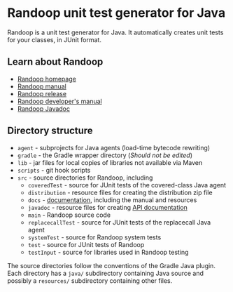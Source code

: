 # Randoop unit test generator for Java

Randoop is a unit test generator for Java.
It automatically creates unit tests for your classes, in JUnit format.

## Learn about Randoop

* [Randoop homepage](https://randoop.github.io/randoop/)
* [Randoop manual](https://randoop.github.io/randoop/manual/index.html)
* [Randoop release](https://github.com/randoop/randoop/releases/latest)
* [Randoop developer's manual](https://randoop.github.io/randoop/manual/dev.html)
* [Randoop Javadoc](https://randoop.github.io/randoop/api/)

## Directory structure

* `agent` - subprojects for Java agents (load-time bytecode rewriting)
* `gradle` - the Gradle wrapper directory (*Should not be edited*)
* `lib` - jar files for local copies of libraries not available via Maven
* `scripts` - git hook scripts
* `src` - source directories for Randoop, including
  * `coveredTest` - source for JUnit tests of the covered-class Java agent
  * `distribution` - resource files for creating the distribution zip file
  * `docs` - [documentation]("https://randoop.github.io/randoop/"),
    including the manual and resources
  * `javadoc` - resource files for creating [API documentation](https://randoop.github.io/randoop/api/)
  * `main` - Randoop source code
  * `replacecallTest` - source for JUnit tests of the replacecall Java agent
  * `systemTest` - source for Randoop system tests
  * `test` - source for JUnit tests of Randoop
  * `testInput` - source for libraries used in Randoop testing

The source directories follow the conventions of the Gradle Java plugin.
Each directory has a `java/` subdirectory containing Java source and
possibly a `resources/` subdirectory containing other files.
